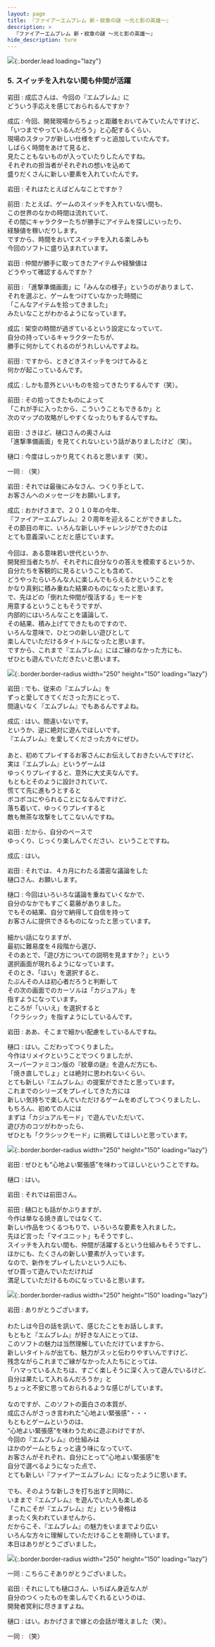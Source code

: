 ```yaml
---
layout: page
title: 『ファイアーエムブレム 新・紋章の謎 〜光と影の英雄〜』
description: >
  『ファイアーエムブレム 新・紋章の謎 〜光と影の英雄〜』
hide_description: ture
---
```


![](/interviews/jp/nds/vi2j/vol1/img/mainvisual5.jpg){:.border.lead loading="lazy"}

### 5. スイッチを入れない間も仲間が活躍

岩田
: 成広さんは、今回の『エムブレム』に<br>どういう手応えを感じておられるんですか？

成広
: 今回、開発現場からちょっと距離をおいてみていたんですけど、<br>「いつまでやっているんだろう」と心配するくらい、<br>現場のスタッフが新しい仕様をずっと追加していたんです。<br>しばらく時間をあけて見ると、<br>見たこともないものが入っていたりしたんですね。<br>それぞれの担当者がそれぞれの想いを込めて<br>盛りだくさんに新しい要素を入れていたんです。

岩田
: それはたとえばどんなことですか？

前田
: たとえば、ゲームのスイッチを入れていない間も、<br>この世界のなかの時間は流れていて、<br>その間にキャラクターたちが勝手にアイテムを探しにいったり、<br>経験値を稼いだりします。<br>ですから、時間をおいてスイッチを入れる楽しみも<br>今回のソフトに盛り込まれています。

岩田
: 仲間が勝手に取ってきたアイテムや経験値は<br>どうやって確認するんですか？

前田
: 「進撃準備画面」に「みんなの様子」というのがありまして、<br>それを選ぶと、ゲームをつけていなかった時間に<br>「こんなアイテムを拾ってきました」<br>みたいなことがわかるようになっています。

成広
: 架空の時間が過ぎているという設定になっていて、<br>自分の持っているキャラクターたちが、<br>勝手に何かしてくれるのがうれしいんですよね。

前田
: ですから、ときどきスイッチをつけてみると<br>何かが起こっているんです。

成広
: しかも意外といいものを拾ってきたりするんです（笑）。

前田
: その拾ってきたものによって<br>「これが手に入ったから、こういうこともできるか」と<br>次のマップの攻略がしやすくなったりもするんですね。

岩田
: さきほど、樋口さんの奥さんは<br>「進撃準備画面」を見てくれないという話がありましたけど（笑）。

樋口
: 今度はしっかり見てくれると思います（笑）。

一同
: （笑）

岩田
: それでは最後にみなさん、つくり手として、<br>お客さんへのメッセージをお願いします。

成広
: おかげさまで、２０１０年の今年、<br>『ファイアーエムブレム』２０周年を迎えることができました。<br>その節目の年に、いろんな新しいチャレンジができたのは<br>とても意義深いことだと感じています。<br><br>今回は、ある意味若い世代というか、<br>開発担当者たちが、それぞれに自分なりの答えを模索するというか、<br>自分たちを客観的に見るということも含めて、<br>どうやったらいろんな人に楽しんでもらえるかということを<br>かなり真剣に積み重ねた結果のものになったと思います。<br>で、先ほどの「倒れた仲間が復活する」モードを<br>用意するということもそうですが、<br>内部的にはいろんなことを議論して、<br>その結果、積み上げてできたものですので、<br>いろんな意味で、ひとつの新しい遊びとして<br>楽しんでいただけるタイトルになったと思います。<br>ですから、これまで『エムブレム』にはご縁のなかった方にも、<br>ぜひとも遊んでいただきたいと思います。

![](/interviews/jp/nds/vi2j/vol1/img/photo16.jpg){:.border.border-radius width="250" height="150" loading="lazy"}

岩田
: でも、従来の『エムブレム』を<br>ずっと愛してきてくださった方にとって、<br>間違いなく『エムブレム』でもあるんですよね。

成広
: はい。間違いないです。<br>というか、逆に絶対に遊んでほしいです。<br>『エムブレム』を愛してくださった方々にぜひ。<br><br>あと、初めてプレイするお客さんにお伝えしておきたいんですけど、<br>実は『エムブレム』というゲームは<br>ゆっくりプレイすると、意外に大丈夫なんです。<br>もともとそのように設計されていて、<br>慌てて先に進もうとすると<br>ボコボコにやられることになるんですけど、<br>落ち着いて、ゆっくりプレイすると<br>敵も無茶な攻撃をしてこないんですね。

岩田
: だから、自分のペースで<br>ゆっくり、じっくり楽しんでください、ということですね。

成広
: はい。

岩田
: それでは、４カ月にわたる濃密な議論をした<br>樋口さん、お願いします。

樋口
: 今回はいろいろな議論を重ねていくなかで、<br>自分のなかでもすごく葛藤がありました。<br>でもその結果、自分で納得して自信を持って<br>お客さんに提供できるものになったと思っています。<br><br>細かい話になりますが、<br>最初に難易度を４段階から選び、<br>そのあとで、「遊び方についての説明を見ますか？」という<br>選択画面が現れるようになっています。<br>そのとき、「はい」を選択すると、<br>たぶんその人は初心者だろうと判断して<br>その次の画面でのカーソルは「カジュアル」を<br>指すようになっています。<br>ところが「いいえ」を選択すると<br>「クラシック」を指すようにしているんです。

岩田
: ああ、そこまで細かい配慮をしているんですね。

樋口
: はい。こだわってつくりました。<br>今作はリメイクということでつくりましたが、<br>スーパーファミコン版の『紋章の謎』を遊んだ方にも、<br>「焼き直しでしょ」とは絶対に思われないくらい、<br>とても新しい『エムブレム』の提案ができたと思っています。<br>これまでのシリーズをプレイしてきた方には<br>新しい気持ちで楽しんでいただけるゲームをめざしてつくりましたし、<br>もちろん、初めての人には<br>まずは「カジュアルモード」で遊んでいただいて、<br>遊び方のコツがわかったら、<br>ぜひとも「クラシックモード」に挑戦してほしいと思っています。

![](/interviews/jp/nds/vi2j/vol1/img/photo17.jpg){:.border.border-radius width="250" height="150" loading="lazy"}

岩田
: ぜひとも“心地よい緊張感”を味わってほしいということですね。

樋口
: はい。

岩田
: それでは前田さん。

前田
: 樋口とも話がかぶりますが、<br>今作は単なる焼き直しではなくて、<br>新しい作品をつくるつもりで、いろいろな要素を入れました。<br>先ほど言った「マイユニット」もそうですし、<br>スイッチを入れない間も、仲間が活躍するという仕組みもそうですし、<br>ほかにも、たくさんの新しい要素が入っています。<br>なので、新作をプレイしたいという人にも、<br>ぜひ買って遊んでいただければ<br>満足していただけるものになっていると思います。

![](/interviews/jp/nds/vi2j/vol1/img/photo18.jpg){:.border.border-radius width="250" height="150" loading="lazy"}

岩田
: ありがとうございます。<br><br>わたしは今日の話を訊いて、感じたことをお話しします。<br>もともと『エムブレム』が好きな人にとっては、<br>このソフトの魅力は当然理解していただけていますから、<br>新しいタイトルが出ても、魅力がスッと伝わりやすいんですけど、<br>残念ながらこれまでご縁がなかった人たちにとっては、<br>「ハマっている人たちは、すごく楽しそうに深く入って遊んでいるけど、<br>自分は果たして入れるんだろうか」と<br>ちょっと不安に思っておられるような感じがしています。<br><br>なのですが、このソフトの面白さの本質が、<br>成広さんがさっき言われた“心地よい緊張感”・・・<br>もともとゲームというのは、<br>“心地よい緊張感”を味わうために遊ぶわけですが、<br>今回の『エムブレム』の仕組みは<br>ほかのゲームとちょっと違う味になっていて、<br>お客さんがそれぞれ、自分にとって“心地よい緊張感”を<br>自分で選べるようになった点で、<br>とても新しい『ファイアーエムブレム』になったように思います。<br><br>でも、そのような新しさを打ち出すと同時に、<br>いままで『エムブレム』を遊んでいた人も楽しめる<br>「これこそが『エムブレム』だ」という骨格は<br>まったく失われていませんから、<br>だからこそ、『エムブレム』の魅力をいままでより広い<br>いろんな方々に理解していただけることを期待しています。<br>本日はありがとうございました。

![](/interviews/jp/nds/vi2j/vol1/img/photo19.jpg){:.border.border-radius width="250" height="150" loading="lazy"}

一同
: こちらこそありがとうございました。

岩田
: それにしても樋口さん、いちばん身近な人が<br>自分のつくったものを楽しんでくれるというのは、<br>開発者冥利に尽きますよね。

樋口
: はい。おかげさまで嫁との会話が増えました（笑）。

一同
: （笑）

